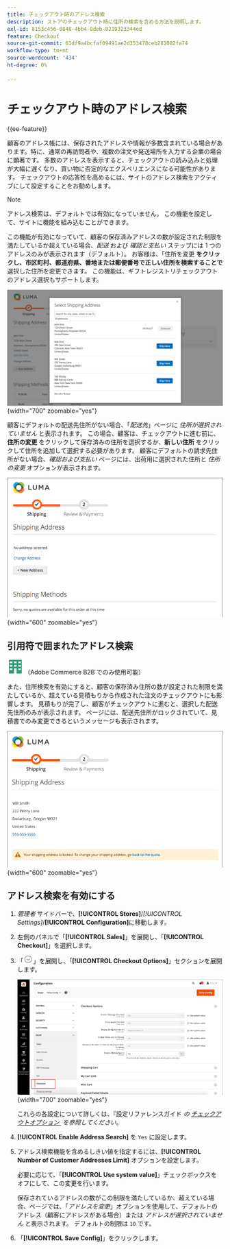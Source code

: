 ```yaml
---
title: チェックアウト時のアドレス検索
description: ストアのチェックアウト時に住所の検索を含める方法を説明します。
exl-id: 8153c456-0848-4bb4-8deb-8219323344ed
feature: Checkout
source-git-commit: 61df9a4bcfaf09491ae2d353478ceb281082fa74
workflow-type: tm+mt
source-wordcount: '434'
ht-degree: 0%

---
```


# チェックアウト時のアドレス検索

{{ee-feature}}

顧客のアドレス帳には、保存されたアドレスや情報が多数含まれている場合があります。特に、通常の再訪問者や、複数の注文や発送場所を入力する企業の場合に顕著です。 多数のアドレスを表示すると、チェックアウトの読み込みと処理が大幅に遅くなり、買い物に否定的なエクスペリエンスになる可能性があります。 チェックアウトの応答性を高めるには、サイトのアドレス検索をアクティブにして設定することをお勧めします。

>[!NOTE]
>
>アドレス検索は、デフォルトでは有効になっていません。 この機能を設定して、サイトに機能を組み込むことができます。

この機能が有効になっていて、顧客の保存済みアドレスの数が設定された制限を満たしているか超えている場合、_配送_ および _確認と支払い_ ステップには 1 つのアドレスのみが表示されます（デフォルト）。 お客様は、「住所を変更 **をクリックし、市区町村、都道府県、番地または郵便番号で正しい住所を検索することで** 選択した住所を変更できます。 この機能は、ギフトレジストリチェックアウトのアドレス選択もサポートします。

![&#x200B; 保存された配送先住所を使用したチェックアウトが表示される &#x200B;](./assets/storefront-checkout-address-search.png){width="700" zoomable="yes"}

顧客にデフォルトの配送先住所がない場合、「_配送先_」ページに _住所が選択されていません_ と表示されます。 この場合、顧客は、チェックアウトに進む前に、**住所の変更** をクリックして保存済みの住所を選択するか、**新しい住所** をクリックして住所を追加して選択する必要があります。 顧客にデフォルトの請求先住所がない場合、_確認および支払い_ ページには、出荷用に選択された住所と _住所の変更_ オプションが表示されます。

![&#x200B; アドレスが選択されていないチェックアウトのメッセージ &#x200B;](./assets/storefront-checkout-address-search-no-default.png){width="600" zoomable="yes"}

## 引用符で囲まれたアドレス検索

![Adobe Commerce B2B](../assets/b2b.svg) （Adobe Commerce B2B でのみ使用可能）

また、住所検索を有効にすると、顧客の保存済み住所の数が設定された制限を満たしているか、超えている見積もりから作成された注文のチェックアウトにも影響します。 見積もりが完了し、顧客がチェックアウトに進むと、選択した配送先住所のみが表示されます。 ページには、配送先住所がロックされていて、見積書でのみ変更できるというメッセージも表示されます。

![&#x200B; 見積書に対してロックされた配送先住所 &#x200B;](./assets/quote-checkout-shipping-address-locked.png){width="600" zoomable="yes"}

## アドレス検索を有効にする

1. _管理者_ サイドバーで、**[!UICONTROL Stores]**/_[!UICONTROL Settings]_/**[!UICONTROL Configuration]**&#x200B;に移動します。

1. 左側のパネルで「**[!UICONTROL Sales]**」を展開し、「**[!UICONTROL Checkout]**」を選択します。

1. 「![&#x200B; 展開セレクター &#x200B;](../assets/icon-display-expand.png)」を展開し、「**[!UICONTROL Checkout Options]**」セクションを展開します。

   ![&#x200B; 設定 – チェックアウトオプション &#x200B;](./assets/checkout-checkout-options.png){width="700" zoomable="yes"}

   これらの各設定について詳しくは、『設定リファレンスガイド _の [&#x200B; チェックアウトオプション &#x200B;](../configuration-reference/sales/checkout.md#checkout-options) を参照してください_。

1. **[!UICONTROL Enable Address Search]** を `Yes` に設定します。

1. アドレス検索機能を含めるしきい値を指定するには、**[!UICONTROL Number of Customer Addresses Limit]** オプションを設定します。

   必要に応じて、「**[!UICONTROL Use system value]**」チェックボックスをオフにして、この変更を行います。

   保存されているアドレスの数がこの制限を満たしているか、超えている場合、ページでは、「_アドレスを変更_」オプションを使用して、デフォルトのアドレス（顧客にアドレスがある場合）または _アドレスが選択されていません_ と表示されます。 デフォルトの制限は `10` です。

1. 「**[!UICONTROL Save Config]**」をクリックします。
